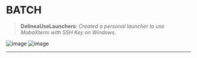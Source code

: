 # BATCH

>__DelineaUseLaunchers__: _Created a personal launcher to use MobaXterm with SSH Key on Windows._

![image](https://github.com/user-attachments/assets/07ac6b6c-15ef-478a-bcd8-7ec8ccd2b5bc)
![image](https://github.com/user-attachments/assets/d3c60c95-56ba-4e52-aedc-99633bcd090d)

-------------------------
